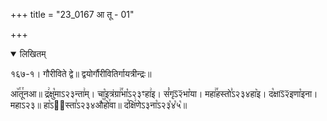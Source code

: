 +++
title = "23_0167 आ तू - 01"

+++
<details open><summary>लिखितम्</summary>

१६७-१। गौरीविते द्वे॥ द्वयोर्गौरीवितिर्गायत्रीन्द्रः॥

आ꣥꣯तू꣯नआ॥ द्र꣢क्षु꣡माऽ२३न्ता꣢म्। चा꣡इत्रंग्रा꣢꣯भा꣡ऽ२३ꣳहा꣢इ। सं꣡गृऽ᳒२᳒भा꣡या। महा꣢꣯हस्तो꣣ऽ२३४हा꣥इ। द꣡क्षाऽ᳒२᳒इणा꣡इना। महाऽ२३॥ हा꣡ऽ२᳐स्ता꣣ऽ२३४औ꣥꣯हो꣯वा॥ द꣡क्षि꣢णेऽ३ना꣡ऽ२३꣡४꣡५꣡॥
</details>